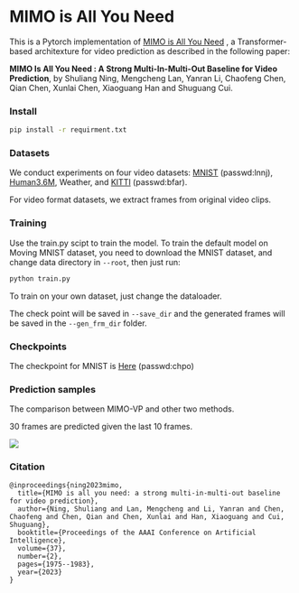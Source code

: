 # MIMO is All You Need

This is a Pytorch implementation of [MIMO is All You Need](https://arxiv.org/abs/2212.04655) , a Transformer-based architexture for video prediction as described in the following paper: 

**MIMO Is All You Need : A Strong Multi-In-Multi-Out Baseline for Video Prediction**, by Shuliang Ning, Mengcheng Lan, Yanran Li, Chaofeng Chen, Qian Chen, Xunlai Chen, Xiaoguang Han and Shuguang Cui. 

### Install

~~~bash
pip install -r requirment.txt
~~~

### Datasets

We conduct experiments on four video datasets: [MNIST](https://pan.baidu.com/s/1n-r_0BuBa1XjDpEAX-nm1Q?pwd=lnnj) (passwd:lnnj), [Human3.6M](http://vision.imar.ro/human3.6m/description.php), Weather, and [KITTI](https://pan.baidu.com/s/17xhuN8Ad3IjGSCeaGH7wVw?pwd=bfar ) (passwd:bfar). 

For video format datasets, we extract frames from original video clips. 

### Training

Use the train.py scipt to train the model. To train the default model on Moving MNIST dataset, you need to download the MNIST dataset, and change data directory in `--root`, then just run:

~~~bash
python train.py
~~~

To train on your own dataset, just change the dataloader. 

The check point will be saved in `--save_dir` and the generated frames will be saved in the `--gen_frm_dir` folder. 

### Checkpoints

The checkpoint for MNIST is [Here](https://pan.baidu.com/s/1h548ndTYbYpHThTT7ed5vQ) (passwd:chpo)

### Prediction samples

The comparison between MIMO-VP and other two methods. 

30 frames are predicted given the last 10 frames. 

![](https://s21.aconvert.com/convert/p3r68-cdx67/wy8gc-cmku7.gif)





### Citation

```
@inproceedings{ning2023mimo,
  title={MIMO is all you need: a strong multi-in-multi-out baseline for video prediction},
  author={Ning, Shuliang and Lan, Mengcheng and Li, Yanran and Chen, Chaofeng and Chen, Qian and Chen, Xunlai and Han, Xiaoguang and Cui, Shuguang},
  booktitle={Proceedings of the AAAI Conference on Artificial Intelligence},
  volume={37},
  number={2},
  pages={1975--1983},
  year={2023}
}
```








 





